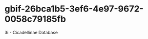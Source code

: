 gbif-26bca1b5-3ef6-4e97-9672-0058c79185fb
=========================================

3i - Cicadellinae Database

